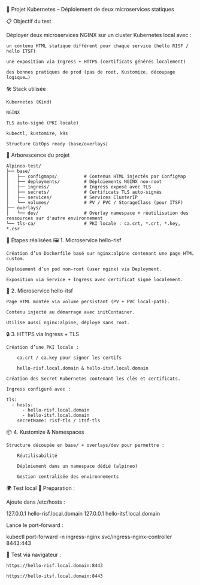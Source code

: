 🚀 Projet Kubernetes – Déploiement de deux microservices statiques


📋 Objectif du test

Déployer deux microservices NGINX sur un cluster Kubernetes local avec :

    un contenu HTML statique différent pour chaque service (hello RISF / hello ITSF)

    une exposition via Ingress + HTTPS (certificats générés localement)

    des bonnes pratiques de prod (pas de root, Kustomize, découpage logique…)


🛠️ Stack utilisée

    Kubernetes (Kind)

    NGINX

    TLS auto-signé (PKI locale)

    kubectl, kustomize, k9s

    Structure GitOps ready (base/overlays)


📁 Arborescence du projet

    Alpineo-test/
    ├── base/
    │   ├── configmaps/          # Contenus HTML injectés par ConfigMap
    │   ├── deployments/         # Déploiements NGINX non-root
    │   ├── ingress/             # Ingress exposé avec TLS
    │   ├── secrets/             # Certificats TLS auto-signés
    │   ├── services/            # Services ClusterIP
    │   └── volumes/             # PV / PVC / StorageClass (pour ITSF)
    ├── overlays/
    │   └── dev/                 # Overlay namespace + réutilisation des ressources sur d'autre environnement
    └── tls-ca/                  # PKI locale : ca.crt, *.crt, *.key, *.csr


🔧 Étapes réalisées
🖼️ 1. Microservice hello-risf

    Création d’un Dockerfile basé sur nginx:alpine contenant une page HTML custom.

    Déploiement d’un pod non-root (user nginx) via Deployment.

    Exposition via Service + Ingress avec certificat signé localement.

💽 2. Microservice hello-itsf

    Page HTML montée via volume persistant (PV + PVC local-path).

    Contenu injecté au démarrage avec initContainer.

    Utilise aussi nginx:alpine, déployé sans root.

🔒 3. HTTPS via Ingress + TLS

    Création d’une PKI locale :

        ca.crt / ca.key pour signer les certifs

        hello-risf.local.domain & hello-itsf.local.domain

    Création des Secret Kubernetes contenant les clés et certificats.

    Ingress configuré avec :

    tls:
      - hosts:
          - hello-risf.local.domain
          - hello-itsf.local.domain
        secretName: risf-tls / itsf-tls

📦 4. Kustomize & Namespaces

    Structure découpée en base/ + overlays/dev pour permettre :

        Réutilisabilité

        Déploiement dans un namespace dédié (alpineo)

        Gestion centralisée des environnements

🌍 Test local
🧪 Préparation :

Ajoute dans /etc/hosts :

127.0.0.1 hello-risf.local.domain
127.0.0.1 hello-itsf.local.domain

Lance le port-forward :

kubectl port-forward -n ingress-nginx svc/ingress-nginx-controller 8443:443

🧼 Test via navigateur :

    https://hello-risf.local.domain:8443

    https://hello-itsf.local.domain:8443
